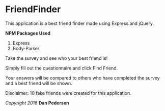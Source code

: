 # **FriendFinder**

This application is a best friend finder made using Express and jQuery.

**NPM Packages Used**
1. Express
2. Body-Parser


Take the survey and see who your best friend is!

Simply fill out the questionnaire and click Find Friend.

Your answers will be compared to others who have completed the survey and a best friend will be shown.

Disclaimer:  10 fake friends were created for this application.

*Copyright 2018* **Dan Pedersen**